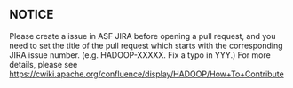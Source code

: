 ## NOTICE

Please create a issue in ASF JIRA before opening a pull request,
and you need to set the title of the pull request which starts with
the corresponding JIRA issue number. (e.g. HADOOP-XXXXX. Fix a typo in YYY.)
For more details, please see https://cwiki.apache.org/confluence/display/HADOOP/How+To+Contribute
